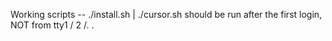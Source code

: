 Working scripts -- ./install.sh | ./cursor.sh should be run after the first login, NOT from tty1 / 2 /. .
